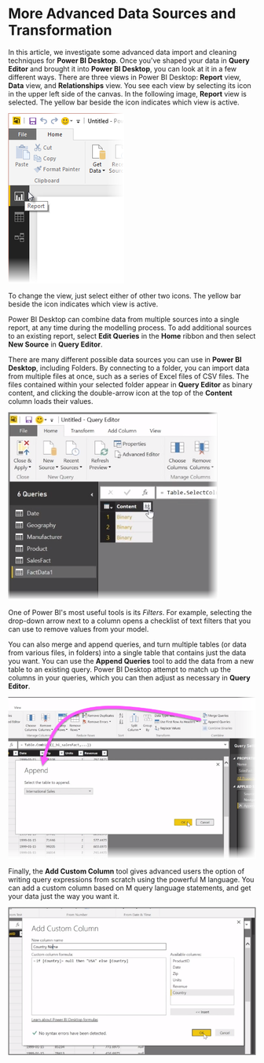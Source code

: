 <properties
   pageTitle="More Advanced Data Sources and Transformation"
   description="Connect and combine two data sources - it's easy"
   services="powerbi"
   documentationCenter=""
   authors="davidiseminger"
   manager="mblythe"
   editor=""
   tags=""
   featuredVideoId="8WsY0R2V_bw"
   courseDuration="8m"/>

<tags
   ms.service="powerbi"
   ms.devlang="NA"
   ms.topic="article"
   ms.tgt_pltfrm="NA"
   ms.workload="powerbi"
   ms.date="02/29/2016"
   ms.author="v-jescoo"/>

# More Advanced Data Sources and Transformation

In this article, we investigate some advanced data import and cleaning techniques for **Power BI Desktop**. Once you've shaped your data in **Query Editor** and brought it into **Power BI Desktop**, you can look at it in a few different ways. There are three views in Power BI Desktop: **Report** view, **Data** view, and **Relationships** view. You see each view by selecting its icon in the upper left side of the canvas. In the following image, **Report** view is selected. The yellow bar beside the icon indicates which view is active.

![](media/powerbi-learning-1-4-advanced-data-sources-and-transformation/1-4_1.png)

To change the view, just select either of other two icons. The yellow bar beside the icon indicates which view is active.

Power BI Desktop can combine data from multiple sources into a single report, at any time during the modelling process. To add additional sources to an existing report, select **Edit Queries** in the **Home** ribbon and then select **New Source** in **Query Editor**.

There are many different possible data sources you can use in **Power BI Desktop**, including Folders. By connecting to a folder, you can import data from multiple files at once, such as a series of Excel files of CSV files. The files contained within your selected folder appear in **Query Editor** as binary content, and clicking the double-arrow icon at the top of the **Content** column loads their values.

![](media/powerbi-learning-1-4-advanced-data-sources-and-transformation/1-4_2.png)

One of Power BI's most useful tools is its *Filters*. For example, selecting the drop-down arrow next to a column opens a checklist of text filters that you can use to remove values from your model.

You can also merge and append queries, and turn multiple tables (or data from various files, in folders) into a single table that contains just the data you want. You can use the **Append Queries** tool to add the data from a new table to an existing query. Power BI Desktop attempt to match up the columns in your queries, which you can then adjust as necessary in **Query Editor**.

![](media/powerbi-learning-1-4-advanced-data-sources-and-transformation/1-4_3.png)

Finally, the **Add Custom Column** tool gives advanced users the option of writing query expressions from scratch using the powerful M language. You can add a custom column based on M query language statements, and get your data just the way you want it.

![](media/powerbi-learning-1-4-advanced-data-sources-and-transformation/1-4_4.png)
